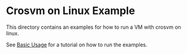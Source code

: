 # Crosvm on Linux Example

This directory contains an examples for how to run a VM with crosvm on linux.

See
[Basic Usage](https://google.github.io/crosvm/running_crosvm/basic_usage.html)
for a tutorial on how to run the examples.
